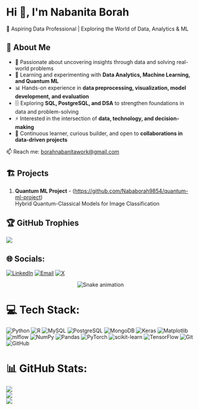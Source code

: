 # Hi 👋, I'm Nabanita Borah  
🚀 Aspiring Data Professional | Exploring the World of Data, Analytics & ML  

## 🌟 About Me  
- 🎯 Passionate about uncovering insights through data and solving real-world problems  
- 🧠 Learning and experimenting with **Data Analytics, Machine Learning, and Quantum ML**  
- 📊 Hands-on experience in **data preprocessing, visualization, model development, and evaluation**  
- 🗄️ Exploring **SQL, PostgreSQL, and DSA** to strengthen foundations in data and problem-solving  
- ⚡ Interested in the intersection of **data, technology, and decision-making**  
- 🌱 Continuous learner, curious builder, and open to **collaborations in data-driven projects**  

📫 Reach me: borahnabanitawork@gmail.com  

## 🏗️ Projects

1. **Quantum ML Project** - (https://github.com/Nababorah9854/quantum-ml-project)  
   Hybrid Quantum-Classical Models for Image Classification  

## 🏆 GitHub Trophies
![](https://github-profile-trophy.vercel.app/?username=Nababorah9854&theme=radical&no-frame=false&no-bg=true&margin-w=4)


## 🌐 Socials:
[![LinkedIn](https://img.shields.io/badge/LinkedIn-%230077B5.svg?logo=linkedin&logoColor=white)](https://linkedin.com/in/nabanita02) 
[![Email](https://img.shields.io/badge/Email-D14836?logo=gmail&logoColor=white)](mailto:borahnabanitawork@gmail.com) 
[![X](https://img.shields.io/badge/X-%23000000.svg?logo=x&logoColor=white)](https://x.com/mili_booo)


<!-- Snake Game Repo View -->

<div align="center">
  <img src="https://profile-readme-generator.com/assets/snake.svg" alt="Snake animation" />
</div>

# 💻 Tech Stack:
![Python](https://img.shields.io/badge/python-3670A0?style=for-the-badge&logo=python&logoColor=ffdd54) 
![R](https://img.shields.io/badge/r-%23276DC3.svg?style=for-the-badge&logo=r&logoColor=white) 
![MySQL](https://img.shields.io/badge/mysql-4479A1.svg?style=for-the-badge&logo=mysql&logoColor=white) 
![PostgreSQL](https://img.shields.io/badge/postgresql-%23316192.svg?style=for-the-badge&logo=postgresql&logoColor=white) 
![MongoDB](https://img.shields.io/badge/MongoDB-%234ea94b.svg?style=for-the-badge&logo=mongodb&logoColor=white) 
![Keras](https://img.shields.io/badge/Keras-%23D00000.svg?style=for-the-badge&logo=Keras&logoColor=white) 
![Matplotlib](https://img.shields.io/badge/Matplotlib-%23ffffff.svg?style=for-the-badge&logo=Matplotlib&logoColor=black) 
![mlflow](https://img.shields.io/badge/mlflow-%23d9ead3.svg?style=for-the-badge&logo=numpy&logoColor=blue) 
![NumPy](https://img.shields.io/badge/numpy-%23013243.svg?style=for-the-badge&logo=numpy&logoColor=white) 
![Pandas](https://img.shields.io/badge/pandas-%23150458.svg?style=for-the-badge&logo=pandas&logoColor=white) 
![PyTorch](https://img.shields.io/badge/PyTorch-%23EE4C2C.svg?style=for-the-badge&logo=PyTorch&logoColor=white) 
![scikit-learn](https://img.shields.io/badge/scikit--learn-%23F7931E.svg?style=for-the-badge&logo=scikit-learn&logoColor=white) 
![TensorFlow](https://img.shields.io/badge/TensorFlow-%23FF6F00.svg?style=for-the-badge&logo=TensorFlow&logoColor=white) 
![Git](https://img.shields.io/badge/git-%23F05033.svg?style=for-the-badge&logo=git&logoColor=white) 
![GitHub](https://img.shields.io/badge/github-%23121011.svg?style=for-the-badge&logo=github&logoColor=white)

# 📊 GitHub Stats:
![](https://github-readme-stats.vercel.app/api?username=Nababorah9854&theme=dark&hide_border=false&include_all_commits=true&count_private=false)<br/>
![](https://nirzak-streak-stats.vercel.app/?user=Nababorah9854&theme=dark&hide_border=false)<br/>
![](https://github-readme-stats.vercel.app/api/top-langs/?username=Nababorah9854&theme=dark&hide_border=false&include_all_commits=true&count_private=false&layout=compact)


<!-- Proudly created with GPRM ( https://gprm.itsvg.in ) -->

